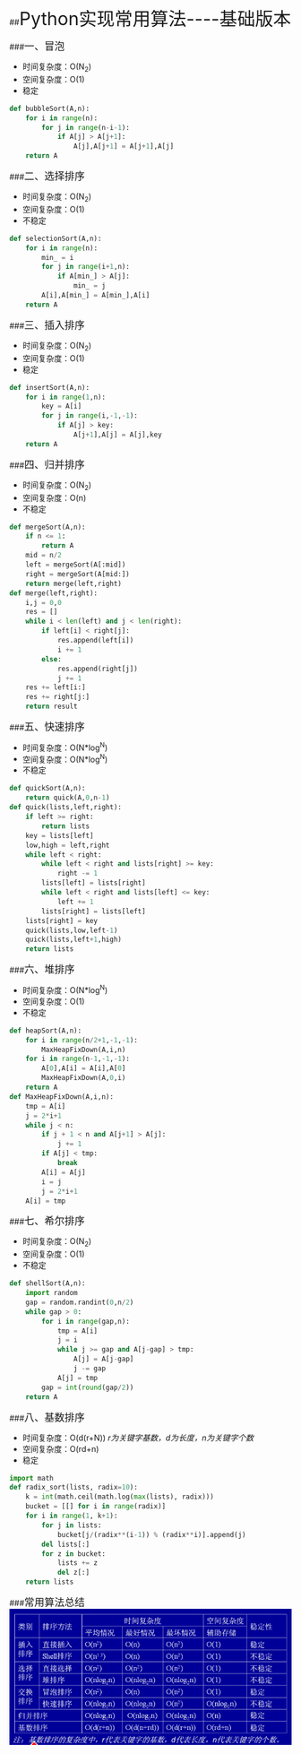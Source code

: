 ##<font size=6>Python实现常用算法----基础版本 </font>

###<font size=4>一、冒泡</font>
- 时间复杂度：O(N<sub>2</sub>)
- 空间复杂度：O(1)
- 稳定
``` Python
def bubbleSort(A,n):
    for i in range(n):
        for j in range(n-i-1):
            if A[j] > A[j+1]:
                A[j],A[j+1] = A[j+1],A[j]
    return A
```

###<font size=4>二、选择排序</font>
- 时间复杂度：O(N<sub>2</sub>)
- 空间复杂度：O(1)
- 不稳定
``` Python
def selectionSort(A,n):
    for i in range(n):
        min_ = i 
        for j in range(i+1,n):
            if A[min_] > A[j]:
                min_ = j
        A[i],A[min_] = A[min_],A[i]
    return A
```

###<font size=4>三、插入排序</font>
- 时间复杂度：O(N<sub>2</sub>)
- 空间复杂度：O(1)
- 稳定
```Python
def insertSort(A,n):
    for i in range(1,n):
        key = A[i]
        for j in range(i,-1,-1):
            if A[j] > key:
                A[j+1],A[j] = A[j],key
    return A
```

###<font size=4>四、归并排序</font>
- 时间复杂度：O(N<sub>2</sub>)
- 空间复杂度：O(n)
- 不稳定
``` Python
def mergeSort(A,n):
    if n <= 1:
        return A
    mid = n/2
    left = mergeSort(A[:mid])
    right = mergeSort(A[mid:])
    return merge(left,right)
def merge(left,right):
    i,j = 0,0
    res = []
    while i < len(left) and j < len(right):
        if left[i] < right[j]:
            res.append(left[i])
            i += 1
        else:
            res.append(right[j])
            j += 1
    res += left[i:]
    res += right[j:]
    return result
```

###<font size=4>五、快速排序</font>
- 时间复杂度：O(N*log<sup>N</sup>)
- 空间复杂度：O(N*log<sup>N</sup>)
- 不稳定
```Python
def quickSort(A,n):
    return quick(A,0,n-1)
def quick(lists,left,right):
    if left >= right:
        return lists
    key = lists[left]
    low,high = left,right
    while left < right:
        while left < right and lists[right] >= key:
            right -= 1
        lists[left] = lists[right]
        while left < right and lists[left] <= key:
            left += 1
        lists[right] = lists[left]
    lists[right] = key
    quick(lists,low,left-1)
    quick(lists,left+1,high)
    return lists

```

###<font size=4>六、堆排序</font>
- 时间复杂度：O(N*log<sup>N</sup>)
- 空间复杂度：O(1)
- 不稳定
```Python
def heapSort(A,n):
    for i in range(n/2+1,-1,-1):
        MaxHeapFixDown(A,i,n)
    for i in range(n-1,-1,-1):
        A[0],A[i] = A[i],A[0]
        MaxHeapFixDown(A,0,i)
    return A
def MaxHeapFixDown(A,i,n):
    tmp = A[i]
    j = 2*i+1
    while j < n:
        if j + 1 < n and A[j+1] > A[j]:
            j += 1
        if A[j] < tmp:
            break
        A[i] = A[j]
        i = j 
        j = 2*i+1
    A[i] = tmp
```

###<font size=4>七、希尔排序</font>
- 时间复杂度：O(N<sub>2</sub>)
- 空间复杂度：O(1)
- 不稳定
```Python
def shellSort(A,n):
    import random
    gap = random.randint(0,n/2)
    while gap > 0:
        for i in range(gap,n):
            tmp = A[i]
            j = i
            while j >= gap and A[j-gap] > tmp:
                A[j] = A[j-gap]
                j -= gap
            A[j] = tmp
        gap = int(round(gap/2))
    return A
```

###<font size=4>八、基数排序</font>
- 时间复杂度：O(d(r+N)) *r为关键字基数，d为长度，n为关键字个数*
- 空间复杂度：O(rd+n)
- 稳定
```Python
import math
def radix_sort(lists, radix=10):
    k = int(math.ceil(math.log(max(lists), radix)))
    bucket = [[] for i in range(radix)]
    for i in range(1, k+1):
        for j in lists:
            bucket[j/(radix**(i-1)) % (radix**i)].append(j)
        del lists[:]
        for z in bucket:
            lists += z
            del z[:]
    return lists
```

###<font size=4>常用算法总结</font>
![](image1.png)